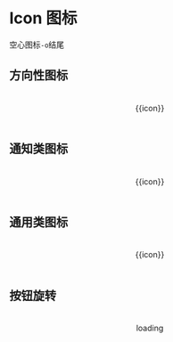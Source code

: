 # Icon 图标

空心图标`-o`结尾

## 方向性图标

<v-row>
  <v-col :span="4" v-for="(icon, index) in orientationIconList" :key="index">
    <div class="icon-block">
      <v-icon :type="icon"></v-icon>
      <p>{{icon}}</p>
    </div>
  </v-col>
</v-row>

## 通知类图标

<v-row>
  <v-col :span="4" v-for="(icon, index) in notifyIconList" :key="index">
    <div class="icon-block">
      <v-icon :type="icon"></v-icon>
      <p>{{icon}}</p>
    </div>
  </v-col>
</v-row>

## 通用类图标

<v-row>
  <v-col :span="4" v-for="(icon, index) in usualIconList" :key="index">
    <div class="icon-block">
      <v-icon :type="icon"></v-icon>
      <p>{{icon}}</p>
    </div>
  </v-col>
</v-row>

## 按钮旋转
<v-row>
  <v-col :span="4">
    <div class="icon-block">
      <v-icon type="loading" spin></v-icon>
      <p>loading</p>
    </div>
  </v-col>
</v-row>

<style>
.icon-block{
  text-align: center;
  padding:5px;
}
.icon-block .v-icon::before{
  font-size: 24px;
}
.icon-block:hover{
  background-color: #f2f2f2;
  cursor: pointer;
}
</style>

<script>
const orientationIconList = [
  'up','down', 'right', 'left', 'caret-up', 'caret-down',
  'caret-left', 'caret-right', 'arrow-up','arrow-down', 'arrow-right', 'arrow-left',
  'round-up', 'round-down', 'round-left', 'round-right', 'circle-up', 'circle-down',
  'circle-left', 'circle-right', 'double-left','double-right', 'top', 'bottom'
];
const notifyIconList = [
  'question-circle-o', 'question-circle', 'info-circle-o', 'info-circle', 'close', 'close-circle-o',
  'close-circle', 'check', 'check-circle-o', 'check-circle', 'plus','plus-circle-o',
  'plus-circle', 'minus', 'minus-circle', 'minus-circle-o', 'squre', 'check-squre-o',
  'check-squre', 'circle', 'radio-cricle-o', 'radio-circle', 'clock-o','clock',
  'bell', 'bell-o', 'warning-circle', 'warning-circle-o'
];
const usualIconList = [
  'edit', 'clouddown', 'cloudup', 'cloud-o', 'cloud', 'unlock',
  'lock', 'poweroff', 'link', 'desktop', 'save', 'import',
  'star', 'star-o', 'return','share', 'buychart', 'buycart-o',
  'service', 'service-o', 'comment', 'comment-o', 'group', 'group-o',
  'ticket', 'scan', 'filter', 'delete', 'config','idcard',
  'home', 'home-o', 'search', 'search-block', 'search-block-o', 'refund',
  'mine', 'mine-o', 'logistic', 'heart', 'heart-o', 'message',
  'message-o','coupon', 'text', 'change', 'foot',
  'location', 'location-o', 'camera', 'camera-o', 'camera-plus',
  'loading', 'refresh', 'wifi', 'card', 'user', 'user-o',
  'tag', 'tag-o', 'zengsong', 'helper', 'menu', 'like',
  'like-o', 'exitfull', 'record', 'qrcode', 'sold', 'chart-pie',
  'chart-line', 'chart-bar', 'full', 'mail', 'app-o', 'medal',
  'medal-o', 'app', 'android', 'android-o', 'apple-o', 'apple',
  'file', 'folder','folderopen', 'export', 'more-v', 'more-h',
  'list-block', 'list'
];
export default {
  data(){
    return {
      orientationIconList: orientationIconList,
      notifyIconList: notifyIconList,
      usualIconList: usualIconList,
    };
  },
}
</script>
